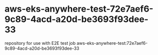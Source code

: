 # aws-eks-anywhere-test-72e7aef6-9c89-4acd-a20d-be3693f93dee-33
repository for use with E2E test job aws-eks-anywhere-test:72e7aef6-9c89-4acd-a20d-be3693f93dee-33

